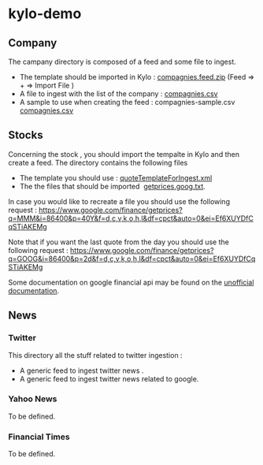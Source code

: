 # kylo-demo

## Company

The campany directory is composed of a feed and some file to ingest. 
* The template should be imported in Kylo : [compagnies.feed.zip](stocks/compagnies/feed/compagnies.feed.zip ) (Feed => + => Import File ) 
* A file to ingest with the list of the company : [compagnies.csv](stocks/compagnies/input/compagnies.csv )
* A sample to use when creating the feed : compagnies-sample.csv  [compagnies.csv](stocks/compagnies/input/compagnies-sample.csv) 


## Stocks
Concerning the stock , you should import the tempalte in Kylo and then create a feed. The directory contains the following files 
* The template you should use : [quoteTemplateForIngest.xml](stocks/quotes/quoteTemplateForIngest.xml )
* The the files that should be imported  [getprices.goog.txt](stocks/quotes/input/02_fileToIngest/getprices.goog.txt ).

In case you would like to recreate a file you should use the following request : 
https://www.google.com/finance/getprices?q=MMM&i=86400&p=40Y&f=d,c,v,k,o,h,l&df=cpct&auto=0&ei=Ef6XUYDfCqSTiAKEMg

Note that if you want the last quote from the day you should use the following request : 
https://www.google.com/finance/getprices?q=GOOG&i=86400&p=2d&f=d,c,v,k,o,h,l&df=cpct&auto=0&ei=Ef6XUYDfCqSTiAKEMg

Some documentation on google financial api may be found on the [unofficial documentation](http://www.networkerror.org/component/content/article/1-technical-wootness/44-googles-undocumented-finance-api.html).



## News 

### Twitter

This directory all the stuff related to twitter ingestion :
* A generic feed to ingest twitter news .  
* A generic feed to ingest twitter news related to google. 

### Yahoo News 
To be defined.

### Financial Times 
To be defined.

